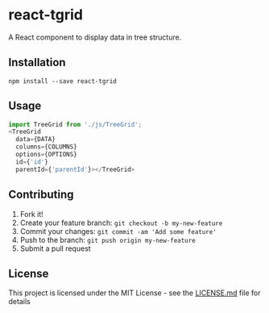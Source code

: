 # react-tgrid

A React component to display data in tree structure.

## Installation

`npm install --save react-tgrid`

## Usage

```js
import TreeGrid from './js/TreeGrid';  
<TreeGrid  
  data={DATA}  
  columns={COLUMNS}
  options={OPTIONS}
  id={'id'}
  parentId={'parentId'}></TreeGrid>
```

## Contributing

1. Fork it!
2. Create your feature branch: `git checkout -b my-new-feature`
3. Commit your changes: `git commit -am 'Add some feature'`
4. Push to the branch: `git push origin my-new-feature`
5. Submit a pull request

## License

This project is licensed under the MIT License - see the [LICENSE.md](LICENSE.md) file for details